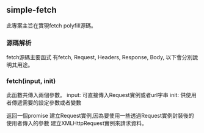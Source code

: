 ## simple-fetch

此專案主旨在實現fetch polyfill源碼。

### 源碼解析
fetch源碼主要函式 有fetch, Request, Headers, Response, Body, 以下會分別說明其用途。

### fetch(input, init)
此函數共傳入兩個參數。
input: 可直接傳入Request實例或者url字串
init: 供使用者傳遞需要的設定參數或者變數

返回一個promise
建立Request實例,因為要使用一些透過Request實例封裝後的使用者傳入的參數
建立XMLHttpRequest實例來請求資料。